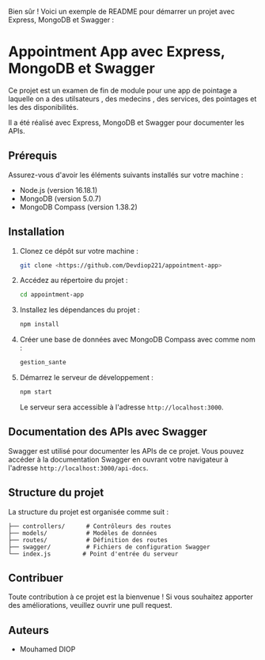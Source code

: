 Bien sûr ! Voici un exemple de README pour démarrer un projet avec Express, MongoDB et Swagger :

# Appointment App avec Express, MongoDB et Swagger

Ce projet est un examen de fin de module pour une app de pointage a laquelle on a des utilsateurs , des medecins , des services, des pointages et les des disponibilités.

Il a été réalisé avec Express, MongoDB et Swagger pour documenter les APIs.

## Prérequis

Assurez-vous d'avoir les éléments suivants installés sur votre machine :

- Node.js (version 16.18.1)
- MongoDB (version 5.0.7)
- MongoDB Compass (version 1.38.2)

## Installation

1. Clonez ce dépôt sur votre machine :

   ```bash
   git clone <https://github.com/Devdiop221/appointment-app>
   ```

2. Accédez au répertoire du projet :

   ```bash
   cd appointment-app
   ```

3. Installez les dépendances du projet :

   ```bash
   npm install
   ```


5. Créer une base de données avec MongoDB Compass avec comme nom :

   ```bash
   gestion_sante
   ```

6. Démarrez le serveur de développement :

   ```bash
   npm start
   ```

   Le serveur sera accessible à l'adresse `http://localhost:3000`.

## Documentation des APIs avec Swagger

Swagger est utilisé pour documenter les APIs de ce projet. Vous pouvez accéder à la documentation Swagger en ouvrant votre navigateur à l'adresse `http://localhost:3000/api-docs`.

## Structure du projet

La structure du projet est organisée comme suit :

```
├── controllers/      # Contrôleurs des routes
├── models/           # Modèles de données
├── routes/           # Définition des routes
├── swagger/          # Fichiers de configuration Swagger
└── index.js         # Point d'entrée du serveur
```

## Contribuer

Toute contribution à ce projet est la bienvenue ! Si vous souhaitez apporter des améliorations, veuillez ouvrir une pull request.

## Auteurs

- Mouhamed DIOP
